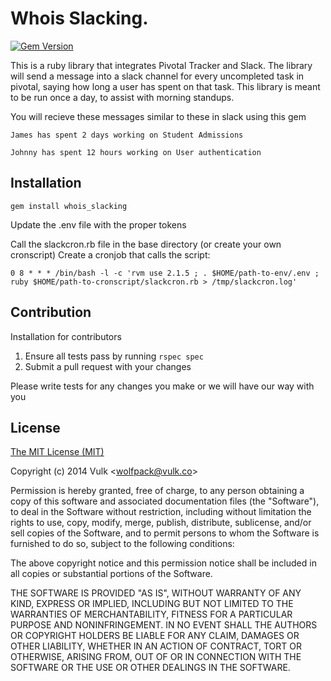 Whois Slacking.
=================
[![Gem Version](https://badge.fury.io/rb/whois_slacking.svg)](http://badge.fury.io/rb/whois_slacking)

This is a ruby library that integrates Pivotal Tracker and Slack.
The library will send a message into a slack channel for every uncompleted task in pivotal, saying how long
a user has spent on that task.
This library is meant to be run once a day, to assist with morning standups.

You will recieve these messages similar to these in slack using this gem
```
James has spent 2 days working on Student Admissions 

Johnny has spent 12 hours working on User authentication 
```

## Installation 

```
gem install whois_slacking 
```
Update the .env file with the proper tokens

Call the slackcron.rb file in the base directory (or create your own cronscript)
Create a cronjob that calls the script:
```
0 8 * * * /bin/bash -l -c 'rvm use 2.1.5 ; . $HOME/path-to-env/.env ; ruby $HOME/path-to-cronscript/slackcron.rb > /tmp/slackcron.log'
```

## Contribution

Installation for contributors

 1. Ensure all tests pass by running ```rspec spec```
 2. Submit a pull request with your changes

Please write tests for any changes you make or we will have our way with you
 
## License

[The MIT License (MIT)](http://vulk.mit-license.org)

Copyright (c) 2014 Vulk <[wolfpack@vulk.co](mailto:wolfpack@vulk.co)>

Permission is hereby granted, free of charge, to any person obtaining a copy of this software and associated documentation files (the "Software"), to deal in the Software without restriction, including without limitation the rights to use, copy, modify, merge, publish, distribute, sublicense, and/or sell copies of the Software, and to permit persons to whom the Software is furnished to do so, subject to the following conditions:

The above copyright notice and this permission notice shall be included in all copies or substantial portions of the Software.

THE SOFTWARE IS PROVIDED "AS IS", WITHOUT WARRANTY OF ANY KIND, EXPRESS OR IMPLIED, INCLUDING BUT NOT LIMITED TO THE WARRANTIES OF MERCHANTABILITY, FITNESS FOR A PARTICULAR PURPOSE AND NONINFRINGEMENT. IN NO EVENT SHALL THE AUTHORS OR COPYRIGHT HOLDERS BE LIABLE FOR ANY CLAIM, DAMAGES OR OTHER LIABILITY, WHETHER IN AN ACTION OF CONTRACT, TORT OR OTHERWISE, ARISING FROM, OUT OF OR IN CONNECTION WITH THE SOFTWARE OR THE USE OR OTHER DEALINGS IN THE SOFTWARE.
